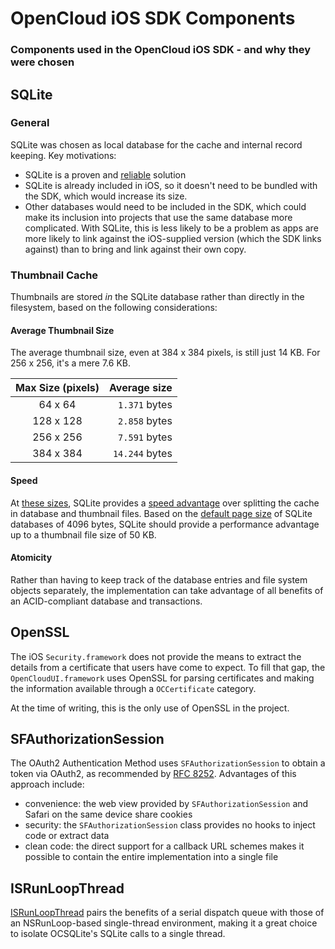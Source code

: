 #  OpenCloud iOS SDK Components

### Components used in the OpenCloud iOS SDK - and why they were chosen

## SQLite

### General

SQLite was chosen as local database for the cache and internal record keeping. Key motivations:
- SQLite is a proven and [reliable](https://www.sqlite.org/transactional.html) solution
- SQLite is already included in iOS, so it doesn't need to be bundled with the SDK, which would increase its size.
- Other databases would need to be included in the SDK, which could make its inclusion into projects that use the same database more complicated. With SQLite, this is less likely to be a problem as apps are more likely to link against the iOS-supplied version (which the SDK links against) than to bring and link against their own copy.

### Thumbnail Cache

Thumbnails are stored *in* the SQLite database rather than directly in the filesystem, based on the following considerations:

#### Average Thumbnail Size
The average thumbnail size, even at 384 x 384 pixels, is still just 14 KB. For 256 x 256, it's a mere 7.6 KB.

Max Size (pixels) | Average size
:---: | ----:
64 x 64		  | `1.371` bytes
128 x 128	  | `2.858` bytes
256 x 256	  | `7.591` bytes
384 x 384	  | `14.244` bytes

#### Speed
At [these sizes](https://www.sqlite.org/fasterthanfs.html), SQLite provides a [speed advantage](https://www.sqlite.org/intern-v-extern-blob.html) over splitting the cache in database and thumbnail files. Based on the [default page size](https://www.sqlite.org/pgszchng2016.html) of SQLite databases of 4096 bytes, SQLite should provide a performance advantage up to a thumbnail file size of 50 KB.

#### Atomicity
Rather than having to keep track of the database entries and file system objects separately, the implementation can take advantage of all benefits of an ACID-compliant database and transactions.

## OpenSSL

The iOS `Security.framework` does not provide the means to extract the details from a certificate that users have come to expect. To fill that gap, the `OpenCloudUI.framework` uses OpenSSL for parsing certificates and making the information available through a `OCCertificate` category.

At the time of writing, this is the only use of OpenSSL in the project.

## SFAuthorizationSession

The OAuth2 Authentication Method uses `SFAuthorizationSession` to obtain a token via OAuth2, as recommended by [RFC 8252](https://tools.ietf.org/html/rfc8252#appendix-B.1). Advantages of this approach include:
- convenience: the web view provided by  `SFAuthorizationSession` and Safari on the same device share cookies
- security: the  `SFAuthorizationSession` class provides no hooks to inject code or extract data
- clean code: the direct support for a callback URL schemes makes it possible to contain the entire implementation into a single file

## ISRunLoopThread

[ISRunLoopThread](https://gist.github.com/felix-schwarz/9fa9055b6ade900f1f21) pairs the benefits of a serial dispatch queue with those of an NSRunLoop-based single-thread environment, making it a great choice to isolate OCSQLite's SQLite calls to a single thread.
